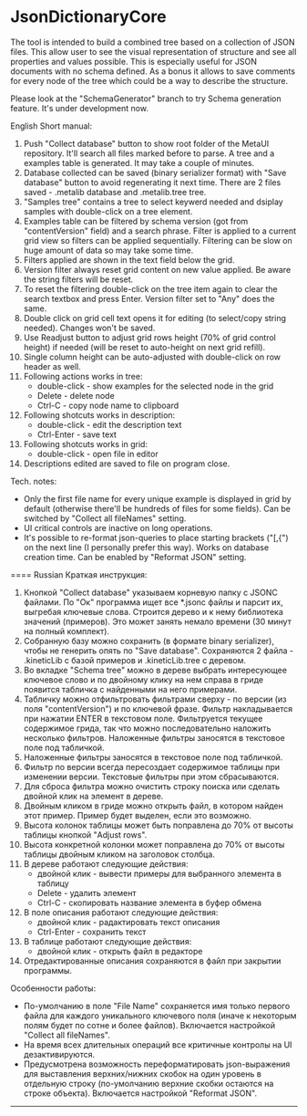 # JsonDictionaryCore

The tool is intended to build a combined tree based on a collection of JSON files. This allow user to see the visual representation of structure and see all properties and values possible. This is especially useful for JSON documents with no schema defined.
As a bonus it allows to save comments for every node of the tree which could be a way to describe the structure.

Please look at the "SchemaGenerator" branch to try Schema generation feature. It's under development now.

English
Short manual:
1) Push "Collect database" button to show root folder of the MetaUI repository. It'll search all files marked before to parse. A tree and a examples table is generated. It may take a couple of minutes.
2) Database collected can be saved (binary serializer format) with "Save database" button to avoid regenerating it next time. There are 2 files saved - .metalib database and .metalib.tree tree.
3) "Samples tree" contains a tree to select keywerd needed and dsiplay samples with double-click on a tree element.
4) Examples table can be filtered by schema version (got from "contentVersion" field) and a search phrase. Filter is applied to a current grid view so filters can be applied sequentially. Filtering can be slow on huge amount of data so may take some time.
5) Filters applied are shown in the text field below the grid.
6) Version filter always reset grid content on new value applied. Be aware the string filters will be reset.
7) To reset the filtering double-click on the tree item again to clear the search textbox and press Enter. Version filter set to "Any" does the same.
8) Double click on grid cell text opens it for editing (to select/copy string needed). Changes won't be saved.
9) Use Readjust button to adjust grid rows height (70% of grid control height) if needed (will be reset to auto-height on next grid refill).
10) Single column height can be auto-adjusted with double-click on row header as well.
11) Following actions works in tree:
    - double-click - show examples for the selected node in the grid
    - Delete - delete node
    - Ctrl-C - copy node name to clipboard
12) Following shotcuts works in description:
    - double-click - edit the description text
    - Ctrl-Enter - save text
13) Following shotcuts works in grid:
    - double-click - open file in editor
14) Descriptions edited are saved to file on program close.

Tech. notes:
- Only the first file name for every unique example is displayed in grid by default (otherwise there'll be hundreds of files for some fields). Can be switched by "Collect all fileNames" setting.
- UI critical controls are inactive on long operations.
- It's possible to re-format json-queries to place starting brackets ("[,{") on the next line (I personally prefer this way). Works on database creation time. Can be enabled by "Reformat JSON" setting.

====
Russian
Краткая инструкция:
1) Кнопкой "Collect database" указываем корневую папку с JSONC файлами. По "Ок" программа ищет все *.jsonc файлы и парсит их, выгребая ключевые слова. Строится дерево и к нему библиотека значений (примеров). Это может занять немало времени (30 минут на полный комплект).
2) Собранную базу можно сохранить (в формате binary serializer), чтобы не генерить опять по "Save database". Сохраняются 2 файла - .kineticLib с базой примеров и .kineticLib.tree с деревом.
3) Во вкладке "Schema tree" можно в дереве выбрать интересующее ключевое слово и по двойному клику на нем справа в гриде появится табличка с найденными на него примерами.
4) Табличку можно отфильтровать фильтрами сверху - по версии (из поля "contentVersion") и по ключевой фразе. Фильтр накладывается при нажатии ENTER в текстовом поле. Фильтруется текущее содержимое грида, так что можно последовательно наложить несколько фильтров. Наложенные фильтры заносятся в текстовое поле под табличкой.
5) Наложенные фильтры заносятся в текстовое поле под табличкой.
6) Фильтр по версии всегда пересоздает содержимое таблицы при изменении версии. Текстовые фильтры при этом сбрасываются.
7) Для сброса фильтра можно очистить строку поиска или сделать двойной клик на элемент в дереве.
8) Двойным кликом в гриде можно открыть файл, в котором найден этот пример. Пример будет выделен, если это возможно.
9) Высота колонок таблицы может быть поправлена до 70% от высоты таблицы кнопкой "Adjust rows".
10) Высота конкретной колонки может поправлена до 70% от высоты таблицы двойным кликом на заголовок столбца.
11) В дереве работают следующие действия:
    - двойной клик - вывести примеры для выбранного элемента в таблицу
    - Delete - удалить элемент
    - Ctrl-C - скопировать название элемента в буфер обмена
12) В поле описания работают следующие действия:
    - двойной клик - радактировать текст описания
    - Ctrl-Enter - сохранить текст
13) В таблице работают следующие действия:
    - двойной клик - открыть файл в редакторе
14) Отредактированные описания сохраняются в файл при закрытии программы.

Особенности работы:
- По-умолчанию в поле "File Name" сохраняется имя только первого файла для каждого уникального ключевого поля (иначе к некоторым полям будет по сотне и более файлов).  Включается настройкой "Collect all fileNames".
- На время всех длительных операций все критичные контролы на UI дезактивируются.
- Предусмотрена возможность переформатировать json-выражения для выставления верхних/нижних скобок на один уровень в отдельную строку (по-умолчанию верхние скобки остаются на строке объекта). Включается настройкой "Reformat JSON".

----
